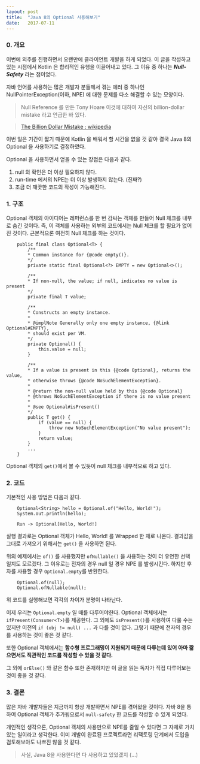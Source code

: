 ```yaml
---
layout: post
title:  "Java 8의 Optional 사용해보기"
date:   2017-07-11
---
```


### 0. 개요

이번에 외주를 진행하면서 오랜만에 클라이언트 개발을 하게 되었다. 이 글을 작성하고 있는 시점에서 Kotlin 은 합리적인 유행을 이끌어내고 있다. 그 이유 중 하나는 ***Null-Safety*** 라는 점이었다.

자바 언어를 사용하는 많은 개발자 분들께서 겪는 에러 중 하나인 NullPointerException(이하, NPE) 에 대한 문제를 다소 해결할 수 있는 모양이다.

> Null Reference 를 만든 Tony Hoare 이것에 대하여 자신의 billion-dollar mistake 라고 언급한 바 있다.

> [The Billion Dollar Mistake : wikipedia](https://en.wikipedia.org/wiki/Tony_Hoare#Apologies_and_retractions)

이번 일은 기간이 짧기 때문에 Kotlin 을 배워서 할 시간을 없을 것 같아 결국 Java 8의 Optional 을 사용하기로 결정하였다.

Optional 을 사용하면서 얻을 수 있는 장점은 다음과 같다.

1. null 의 확인은 더 이상 필요하지 않다.
2. run-time 에서의 NPE는 더 이상 발생하지 않는다. (진짜?)
3. 조금 더 깨끗한 코드의 작성이 가능해진다.

### 1. 구조

Optional 객체의 아이디어는 레퍼런스를 한 번 감싸는 객체를 만들어 Null 체크를 내부로 숨긴 것이다. 즉, 이 객체를 사용하는 외부의 코드에서는 Null 체크를 할 필요가 없어진 것이다. 근본적으론 여전히 Null 체크를 하는 것이다.

```{.java}
	public final class Optional<T> {
		/**
     	* Common instance for {@code empty()}.
     	*/
    	private static final Optional<?> EMPTY = new Optional<>();

    	/**
     	* If non-null, the value; if null, indicates no value is present
     	*/
    	private final T value;

    	/**
     	* Constructs an empty instance.
     	*
     	* @implNote Generally only one empty instance, {@link Optional#EMPTY},
     	* should exist per VM.
     	*/
    	private Optional() {
        	this.value = null;
    	}
    	
    	/**
     	* If a value is present in this {@code Optional}, returns the value,
     	* otherwise throws {@code NoSuchElementException}.
     	*
     	* @return the non-null value held by this {@code Optional}
     	* @throws NoSuchElementException if there is no value present
     	*
     	* @see Optional#isPresent()
     	*/
    	public T get() {
        	if (value == null) {
            	throw new NoSuchElementException("No value present");
        	}
        	return value;
    	}
    	...
	}
```

Optional 객체의 `get()`에서 볼 수 있듯이  null 체크를 내부적으로 하고 있다.

### 2. 코드

기본적인 사용 방법은 다음과 같다.

```{.java}
	Optional<String> hello = Optional.of("Hello, World!");
	System.out.println(hello);
	
	Run -> Optional[Hello, World!]
```
	
실행 결과로는 Optional 객체가 Hello, World! 를 Wrapped 한 채로 나온다. 결과값을 그대로 가져오기 위해서는 `get()` 을 사용하면 된다.

위의 예제에서는 `of()` 를 사용했지만 `ofNullable()` 을 사용하는 것이 더 유연한 선택일지도 모르겠다. 그 이유로는 전자의 경우 null 일 경우 NPE 를 발생시킨다. 하지만 후자를 사용할 경우 `Optional.empty`를 반환한다. 

```{.java}
	Optional.of(null);
	Optional.ofNullable(null);
```
	
위 코드를 실행해보면 각각의 차이가 분명이 나타난다.

이제 우리는 `Optional.empty` 일 때를 다루어야한다. Optional 객체에서는 `ifPresent(Consumer<T>)`를 제공한다. 그 외에도 `isPresent()`를 사용하여 다룰 수는 있지만 이전의 `if (obj != null) ...` 과 다를 것이 없다. 그렇기 때문에 전자의 경우를 사용하는 것이 좋은 것 같다.

또한 Optional 객체에서는 **함수형 프로그래밍이 지원되기 때문에 다루는데 있어 아마 짧으면서도 직관적인 코드를 작성할 수 있을 것 같다.**

그 외에 `orElse()` 와 같은 함수 또한 존재하지만 이 글을 읽는 독자가 직접 다루어보는 것이 좋을 것 같다.

### 3. 결론

많은 자바 개발자들은 지금까지 항상 개발하면서 NPE를 겪어왔을 것이다. 자바 8을 통하여 Optional 객체가 추가됨으로서 `null-safety` 한 코드를 작성할 수 있게 되었다.

개인적인 생각으론, Optional 객체의 사용만으로 NPE를 줄일 수 있다면 그 자체로 가치있는 일이라고 생각한다. 이미 개발이 완료된 프로젝트라면 리팩토링 단계에서 도입을 검토해보아도 나쁘진 않을 것 같다.

> 사실, Java 8을 사용한다면 다 사용하고 있었겠지 (...)
